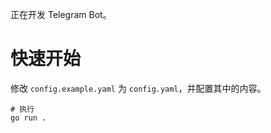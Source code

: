 正在开发 Telegram Bot。

# 快速开始
修改 `config.example.yaml` 为 `config.yaml`，并配置其中的内容。
```golang
# 执行
go run . 
```